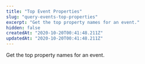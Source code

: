 ```yaml
---
title: "Top Event Properties"
slug: "query-events-top-properties"
excerpt: "Get the top property names for an event."
hidden: false
createdAt: "2020-10-20T00:41:48.211Z"
updatedAt: "2020-10-20T00:41:48.211Z"
---
```

Get the top property names for an event.